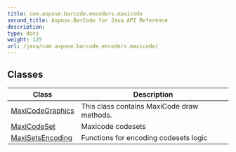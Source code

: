 ```yaml
---
title: com.aspose.barcode.encoders.maxicode
second_title: Aspose.BarCode for Java API Reference
description: 
type: docs
weight: 125
url: /java/com.aspose.barcode.encoders.maxicode/
---
```


## Classes

| Class | Description |
| --- | --- |
| [MaxiCodeGraphics](../com.aspose.barcode.encoders.maxicode/maxicodegraphics) | This class contains MaxiCode draw methods. |
| [MaxiCodeSet](../com.aspose.barcode.encoders.maxicode/maxicodeset) | Maxicode codesets |
| [MaxiSetsEncoding](../com.aspose.barcode.encoders.maxicode/maxisetsencoding) | Functions for encoding codesets logic |

